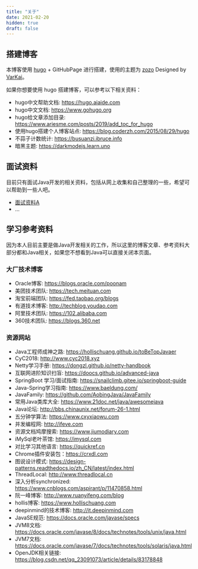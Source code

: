 ```yaml
---
title: "关于"
date: 2021-02-20
hidden: true
draft: false
---
```


## 搭建博客
本博客使用 [hugo](https://gohugo.io) + GitHubPage 进行搭建，使用的主题为 [zozo](https://github.com/varkai/hugo-theme-zozo) Designed by [VarKai](https://www.varkai.com)。

如果你想要使用 hugo 搭建博客，可以参考以下相关资料：
- hugo中文帮助文档: https://hugo.aiaide.com
- hugo中文文档: https://www.gohugo.org
- hugo给文章添加目录: https://www.ariesme.com/posts/2019/add_toc_for_hugo
- 使用hugo搭建个人博客站点: https://blog.coderzh.com/2015/08/29/hugo
- 不蒜子计数统计: https://busuanzi.ibruce.info
- 暗黑主题: https://darkmodejs.learn.uno

## 面试资料
目前只有面试Java开发的相关资料，包括从网上收集和自己整理的一些，希望可以帮助到一些人吧。

- [面试资料A](/iblog/posts/resume/interview-junior-javaer/)
- ...

[//]: # (- [面试资料B]&#40;https://www.cnblogs.com/crazymakercircle/&#41;)


## 学习参考资料
因为本人目前主要是做Java开发相关的工作，所以这里的博客文章、参考资料大部分都和Java相关，如果您不想看到Java可以直接关闭本页面。

### 大厂技术博客
- Oracle博客: https://blogs.oracle.com/poonam
- 美团技术团队: https://tech.meituan.com
- 淘宝前端团队: https://fed.taobao.org/blogs
- 有道技术博客: http://techblog.youdao.com
- 阿里技术团队: https://102.alibaba.com
- 360技术团队: https://blogs.360.net


### 资源网站
- Java工程师成神之路: https://hollischuang.github.io/toBeTopJavaer
- CyC2018: http://www.cyc2018.xyz
- Netty学习手册: https://dongzl.github.io/netty-handbook
- 互联网进阶知识扫盲: https://doocs.github.io/advanced-java
- SpringBoot 学习/面试指南: https://snailclimb.gitee.io/springboot-guide
- Java-Spring学习指南: https://www.baeldung.com/
- JavaFamily: https://github.com/AobingJava/JavaFamily
- 常用Java类库大全: https://www.21doc.net/java/awesomejava
- Java论坛: http://bbs.chinaunix.net/forum-26-1.html
- 五分钟学算法: https://www.cxyxiaowu.com
- 并发编程网: http://ifeve.com
- 资源文档鸠摩搜索: https://www.jiumodiary.com
- iMySql老叶茶馆: https://imysql.com
- 对比学习其他语言: https://quickref.cn
- Chrome插件安装包：https://crxdl.com
- 图说设计模式: https://design-patterns.readthedocs.io/zh_CN/latest/index.html
- ThreadLocal: http://www.threadlocal.cn
- 深入分析synchronized: https://www.cnblogs.com/aspirant/p/11470858.html
- 阮一峰博客: http://www.ruanyifeng.com/blog
- hollis博客: https://www.hollischuang.com
- deepinmind的技术博客: http://it.deepinmind.com
- JavaSE规范: https://docs.oracle.com/javase/specs
- JVM8文档: https://docs.oracle.com/javase/8/docs/technotes/tools/unix/java.html
- JVM7文档: https://docs.oracle.com/javase/7/docs/technotes/tools/solaris/java.html
- OpenJDK相关链接: https://blog.csdn.net/qq_23091073/article/details/83178848





